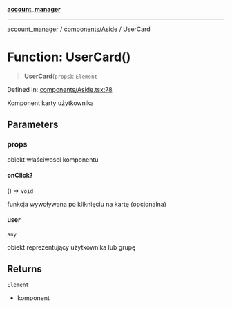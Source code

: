 [**account_manager**](../../../README.md)

***

[account_manager](../../../modules.md) / [components/Aside](../README.md) / UserCard

# Function: UserCard()

> **UserCard**(`props`): `Element`

Defined in: [components/Aside.tsx:78](https://github.com/DawLip/programowanie-zespolowe/blob/7db6c4f7e8feac59e458adcc08c8cc70f3a35b0d/website/app/components/Aside.tsx#L78)

Komponent karty użytkownika

## Parameters

### props

obiekt właściwości komponentu

#### onClick?

() => `void`

funkcja wywoływana po kliknięciu na kartę (opcjonalna)

#### user

`any`

obiekt reprezentujący użytkownika lub grupę

## Returns

`Element`

- komponent
